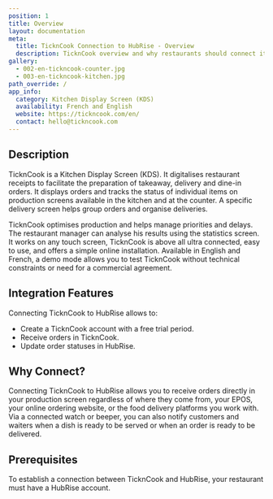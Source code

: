 ```yaml
---
position: 1
title: Overview
layout: documentation
meta:
  title: TicknCook Connection to HubRise - Overview
  description: TicknCook overview and why restaurants should connect it to HubRise. With a connection to HubRise orders are sent to the TicknCook production screen.
gallery:
  - 002-en-tickncook-counter.jpg
  - 003-en-tickncook-kitchen.jpg
path_override: /
app_info:
  category: Kitchen Display Screen (KDS)
  availability: French and English
  website: https://tickncook.com/en/
  contact: hello@tickncook.com
---
```


## Description

TicknCook is a Kitchen Display Screen (KDS). It digitalises restaurant receipts to facilitate the preparation of takeaway, delivery and dine-in orders.
It displays orders and tracks the status of individual items on production screens available in the kitchen and at the counter. A specific delivery screen helps group orders and organise deliveries.

TicknCook optimises production and helps manage priorities and delays. The restaurant manager can analyse his results using the statistics screen.
It works on any touch screen, TicknCook is above all ultra connected, easy to use, and offers a simple online installation.
Available in English and French, a demo mode allows you to test TicknCook without technical constraints or need for a commercial agreement.

## Integration Features

Connecting TicknCook to HubRise allows to:

- Create a TicknCook account with a free trial period.
- Receive orders in TicknCook.
- Update order statuses in HubRise.

## Why Connect?

Connecting TicknCook to HubRise allows you to receive orders directly in your production screen regardless of where they come from, your EPOS, your online ordering website, or the food delivery platforms you work with. Via a connected watch or beeper, you can also notify customers and waiters when a dish is ready to be served or when an order is ready to be delivered.

## Prerequisites

To establish a connection between TicknCook and HubRise, your restaurant must have a HubRise account.
